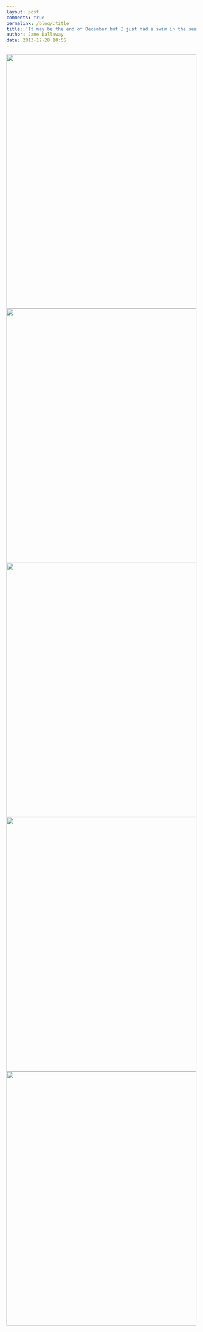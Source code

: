```yaml
---
layout: post
comments: true
permalink: /blog/:title
title: 'It may be the end of December but I just had a swim in the sea'
author: Jane Dallaway
date: 2013-12-28 10:55
---
```


<div><a href="http://static.skitters.dallaway.com/tp_photo_1.JPG"><img src="http://static.skitters.dallaway.com/tp_thumb_photo_1.JPG" width="500" height="669"/></a></div><div><a href="http://static.skitters.dallaway.com/tp_photo_2.JPG"><img src="http://static.skitters.dallaway.com/tp_thumb_photo_2.JPG" width="500" height="669"/></a></div><div><a href="http://static.skitters.dallaway.com/tp_photo_3.JPG"><img src="http://static.skitters.dallaway.com/tp_thumb_photo_3.JPG" width="500" height="669"/></a></div><div><a href="http://static.skitters.dallaway.com/tp_photo_4.JPG"><img src="http://static.skitters.dallaway.com/tp_thumb_photo_4.JPG" width="500" height="669"/></a></div><div><a href="http://static.skitters.dallaway.com/tp_photo_5.JPG"><img src="http://static.skitters.dallaway.com/tp_thumb_photo_5.JPG" width="500" height="669"/></a></div>

 


  


  


  


 
      
